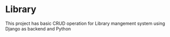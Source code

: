 # Library
This project has basic CRUD operation for Library mangement system using Django as backend and Python
